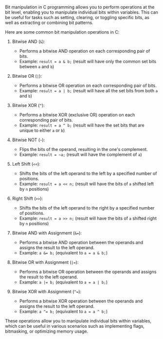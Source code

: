 Bit manipulation in C programming allows you to perform operations at the bit level, enabling you to manipulate individual bits within variables. This can be useful for tasks such as setting, clearing, or toggling specific bits, as well as extracting or combining bit patterns.

Here are some common bit manipulation operations in C:

1. Bitwise AND (`&`):
   - Performs a bitwise AND operation on each corresponding pair of bits.
   - Example: `result = a & b;` (result will have only the common set bits between `a` and `b`)

2. Bitwise OR (`|`):
   - Performs a bitwise OR operation on each corresponding pair of bits.
   - Example: `result = a | b;` (result will have all the set bits from both `a` and `b`)

3. Bitwise XOR (`^`):
   - Performs a bitwise XOR (exclusive OR) operation on each corresponding pair of bits.
   - Example: `result = a ^ b;` (result will have the set bits that are unique to either `a` or `b`)

4. Bitwise NOT (`~`):
   - Flips the bits of the operand, resulting in the one's complement.
   - Example: `result = ~a;` (result will have the complement of `a`)

5. Left Shift (`<<`):
   - Shifts the bits of the left operand to the left by a specified number of positions.
   - Example: `result = a << n;` (result will have the bits of `a` shifted left by `n` positions)

6. Right Shift (`>>`):
   - Shifts the bits of the left operand to the right by a specified number of positions.
   - Example: `result = a >> n;` (result will have the bits of `a` shifted right by `n` positions)

7. Bitwise AND with Assignment (`&=`):
   - Performs a bitwise AND operation between the operands and assigns the result to the left operand.
   - Example: `a &= b;` (equivalent to `a = a & b;`)

8. Bitwise OR with Assignment (`|=`):
   - Performs a bitwise OR operation between the operands and assigns the result to the left operand.
   - Example: `a |= b;` (equivalent to `a = a | b;`)

9. Bitwise XOR with Assignment (`^=`):
   - Performs a bitwise XOR operation between the operands and assigns the result to the left operand.
   - Example: `a ^= b;` (equivalent to `a = a ^ b;`)

These operations allow you to manipulate individual bits within variables, which can be useful in various scenarios such as implementing flags, bitmasking, or optimizing memory usage.
